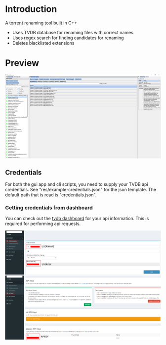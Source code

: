 # Introduction
A torrent renaming tool built in C++
- Uses TVDB database for renaming files with correct names
- Uses regex search for finding candidates for renaming
- Deletes blacklisted extensions

# Preview
![Main window](docs/screenshot_v2.png)

## Credentials
For both the gui app and cli scripts, you need to supply your TVDB api credentials. 
See "res/example-credentials.json" for the json template.
The default path that is read is "credentials.json".

### Getting credentials from dashboard
You can check out the [tvdb dashboard](https://thetvdb.com/dashboard) for your api information. This is required for performing api requests.

![alt text](docs/credentials_user_v2.png "Username and userkey in dashboard")
![alt text](docs/credentials_api_v2.png "Apikey in dashboard")